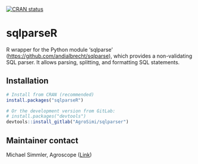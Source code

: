 <!-- badges: start -->

[![CRAN
status](https://www.r-pkg.org/badges/version/sqlparseR)](https://cran.r-project.org/package=sqlparseR)

<!-- badges: end --> 

# sqlparseR
R wrapper for the Python module ‘sqlparse’ (<https://github.com/andialbrecht/sqlparse>), which provides a non-validating SQL parser. It allows parsing, splitting, and formatting SQL statements.

## Installation
```r
# Install from CRAN (recommended)
install.packages("sqlparseR")

# Or the development version from GitLab:
# install.packages("devtools")
devtools::install_gitlab("AgroSimi/sqlparser")
```
## Maintainer contact 

Michael Simmler, Agroscope ([Link](https://ira.agroscope.ch/en-US/person/19776))

